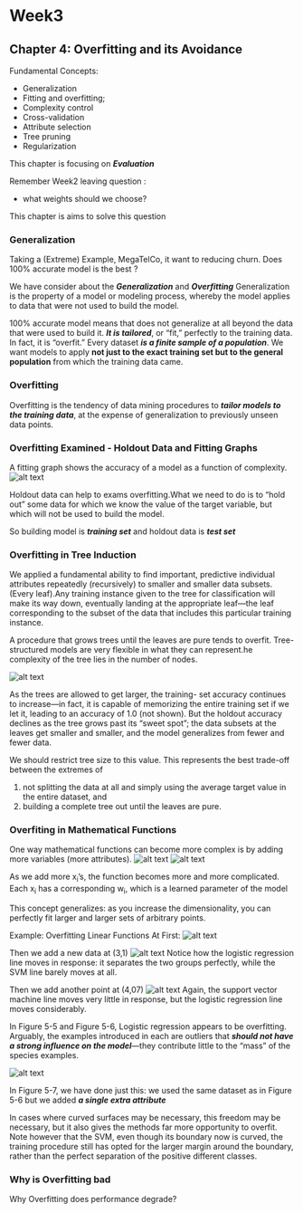 # Week3 
## Chapter 4: Overfitting and its Avoidance

Fundamental Concepts: 
- Generalization
- Fitting and overfitting;
- Complexity control
- Cross-validation
- Attribute selection
- Tree pruning
- Regularization

This chapter is focusing on ***Evaluation***

Remember Week2 leaving question :

- what weights should we choose?

This chapter is aims to solve this question

### Generalization

Taking a (Extreme) Example, MegaTelCo, it want to reducing churn. 
Does 100% accurate model is the best ?

We have consider about the ***Generalization*** and ***Overfitting***
Generalization is the property of a model or modeling process, whereby the model applies to data that were not used to build the model. 

100% accurate model means that does not generalize at all beyond the data
that were used to build it. ***It is tailored***, or “fit,” perfectly to the training data. In fact, it is “overfit.” Every dataset ***is a finite sample of a population***. We  want  models  to  apply  **not  just  to  the  exact
training set but to the general population** from which the training data came.

### Overfitting

Overfitting is the tendency of data mining procedures to ***tailor models to the training data***,  at  the  expense  of  generalization  to  previously  unseen  data  points.

### Overfitting Examined - Holdout Data and Fitting Graphs

A fitting graph shows the accuracy  of  a  model  as  a  function  of  complexity.
![alt text](image.png)
    
Holdout data can help to exams overfitting.What we need to do is to “hold out” some data for which we know the value of the target variable, but which will  not  be  used  to  build  the  model.

So building model is ***training set*** and holdout data is ***test set***

### Overfitting in Tree Induction

We applied a fundamental ability  to  find  important,  predictive  individual  attributes  repeatedly  (recursively)  to smaller and smaller data subsets.(Every leaf).Any training instance given
to the tree for classification will make its way down, eventually landing at the appropriate leaf—the leaf corresponding to the subset of the data that includes this particular training instance.

A procedure that grows trees until the leaves are pure tends to overfit. Tree-structured models  are  very  flexible  in  what  they  can  represent.he complexity of the tree lies in the number of nodes.

![alt text](image-1.png)

As the trees are allowed to get larger, the training-
set accuracy continues to increase—in fact, it is capable of memorizing the entire training set if we let it, leading to an accuracy of 1.0 (not shown). But the holdout accuracy declines as the tree grows past its “sweet spot”; the data subsets at the leaves get smaller and smaller, and the model generalizes from fewer and fewer data. 

We  should  restrict  tree  size  to  this  value.  This represents the best trade-off between the extremes of 
1. not splitting the data at all and
simply using the average target value in the entire dataset, and 
2. building a complete tree out until the leaves are pure.


### Overfiting in Mathematical Functions

One way mathematical functions can become more complex is by adding more variables (more  attributes). 
![alt text](image-2.png)
![alt text](image-3.png)

As we add more x<sub>i</sub>’s, the function becomes more and more complicated. Each x<sub>i</sub> has a corresponding w<sub>i</sub>, which is a learned parameter of the model

This concept generalizes: as you increase the dimensionality, you can perfectly fit larger and larger sets of arbitrary points.

Example: Overfitting Linear Functions
At First:
![alt text](image-4.png)

Then we add a new data at (3,1)
![alt text](image-5.png)
Notice how the logistic regression line moves in response: it separates the two groups perfectly, while the SVM line barely moves at all.

Then we add another point at (4,07)
![alt text](image-6.png)
Again, the support vector machine line moves very little in response, but the logistic regression line moves considerably.

In Figure 5-5 and Figure 5-6, Logistic regression appears to be overfitting. Arguably, the examples introduced in each are outliers that ***should not have a strong influence on the model***—they contribute little to the “mass” of the species examples.

![alt text](image-7.png)

In Figure 5-7, we have done just this: we used the same dataset as  in  Figure  5-6  but  we  added  ***a  single  extra  attribute***

In cases where curved surfaces may be necessary, this freedom may be necessary, but it also gives the methods far more opportunity to overfit. Note however that the SVM, even though its boundary now is curved, the training procedure still has opted for the larger margin around the boundary, rather than the perfect separation of the positive different classes.

### Why is Overfitting bad

Why Overfitting does performance degrade? 